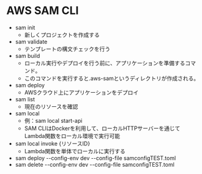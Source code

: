 # AWS SAM CLI
- sam init
  - 新しくプロジェクトを作成する
- sam validate
  - テンプレートの構文チェックを行う
- sam build
  - ローカル実行やデプロイを行う前に、アプリケーションを準備するコマンド。
  - このコマンドを実行すると.aws-samというディレクトリが作成される。
- sam deploy
  - AWSクラウド上にアプリケーションをデプロイ
- sam list
  - 現在のリソースを確認
- sam local
  - 例：sam local start-api
  - SAM CLIはDockerを利用して、ローカルHTTPサーバーを通じてLambda関数をローカル環境で実行可能
- sam local invoke {リソースID}
  - Lambda関数を単体でローカルに実行する
- sam deploy --config-env dev --config-file samconfigTEST.toml
- sam delete --config-env dev --config-file samconfigTEST.toml
